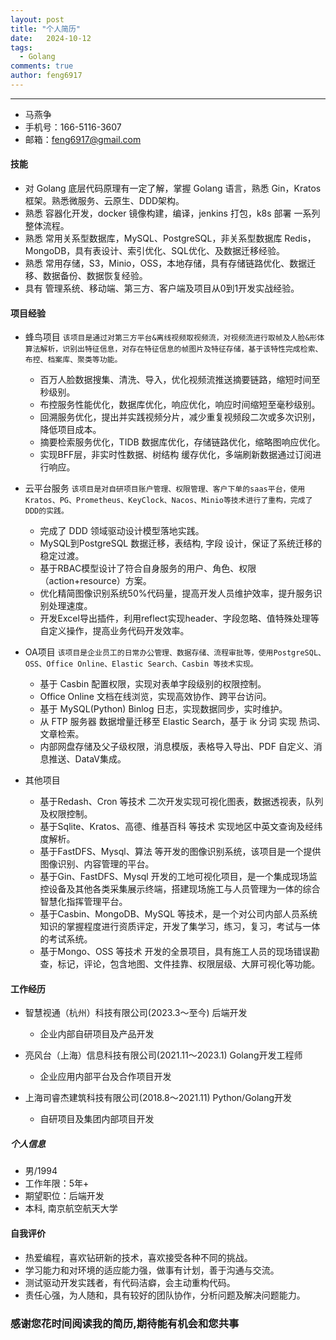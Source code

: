 ```yaml
---
layout: post
title: "个人简历"
date:   2024-10-12
tags: 
  - Golang
comments: true
author: feng6917
---
```

---

- 马燕争
- 手机号：166-5116-3607
- 邮箱：<feng6917@gmail.com>

#### 技能

- 对 Golang 底层代码原理有一定了解，掌握 Golang 语言，熟悉 Gin，Kratos 框架。熟悉微服务、云原生、DDD架构。
- 熟悉 容器化开发，docker 镜像构建，编译，jenkins 打包，k8s 部署 一系列整体流程。
- 熟悉 常用关系型数据库，MySQL、PostgreSQL，非关系型数据库 Redis，MongoDB，具有表设计、索引优化、SQL优化、及数据迁移经验。
- 熟悉 常用存储，S3，Minio，OSS，本地存储，具有存储链路优化、数据迁移、数据备份、数据恢复经验。
- 具有 管理系统、移动端、第三方、客户端及项目从0到1开发实战经验。

#### 项目经验

- 蜂鸟项目
    `该项目是通过对第三方平台&离线视频取视频流，对视频流进行取帧及人脸&形体算法解析，识别出特征信息，对存在特征信息的帧图片及特征存储，基于该特性完成检索、布控、档案库、聚类等功能。`

  - 百万人脸数据搜集、清洗、导入，优化视频流推送摘要链路，缩短时间至秒级别。
  - 布控服务性能优化，数据库优化，响应优化，响应时间缩短至毫秒级别。
  - 回溯服务优化，提出并实践视频分片，减少重复视频段二次或多次识别，降低项目成本。
  - 摘要检索服务优化，TIDB 数据库优化，存储链路优化，缩略图响应优化。
  - 实现BFF层，非实时性数据、树结构 缓存优化，多端刷新数据通过订阅进行响应。

- 云平台服务
    `该项目是对自研项目账户管理、权限管理、客户下单的saas平台，使用 Kratos、PG、Prometheus、KeyClock、Nacos、Minio等技术进行了重构，完成了DDD的实践。`

  - 完成了 DDD 领域驱动设计模型落地实践。
  - MySQL到PostgreSQL 数据迁移，表结构, 字段 设计，保证了系统迁移的稳定过渡。
  - 基于RBAC模型设计了符合自身服务的用户、角色、权限（action+resource）方案。
  - 优化精简图像识别系统50%代码量，提高开发人员维护效率，提升服务识别处理速度。
  - 开发Excel导出插件，利用reflect实现header、字段忽略、值特殊处理等自定义操作，提高业务代码开发效率。

- OA项目
    `该项目是企业员工的日常办公管理、数据存储、流程审批等，使用PostgreSQL、OSS、Office Online、Elastic Search、Casbin 等技术实现。`

  - 基于 Casbin 配置权限，实现对表单字段级别的权限控制。
  - Office Online 文档在线浏览，实现高效协作、跨平台访问。
  - 基于 MySQL(Python) Binlog 日志，实现数据同步，实时维护。
  - 从 FTP 服务器 数据增量迁移至 Elastic Search，基于 ik 分词 实现 热词、文章检索。
  - 内部网盘存储及父子级权限，消息模版，表格导入导出、PDF 自定义、消息推送、DataV集成。

- 其他项目
  
  - 基于Redash、Cron 等技术 二次开发实现可视化图表，数据透视表，队列及权限控制。
  - 基于Sqlite、Kratos、高德、维基百科 等技术 实现地区中英文查询及经纬度解析。
  - 基于FastDFS、Mysql、算法 等开发的图像识别系统，该项目是一个提供图像识别、内容管理的平台。
  - 基于Gin、FastDFS、Mysql 开发的工地可视化项目，是一个集成现场监控设备及其他各类采集展示终端，搭建现场施工与人员管理为一体的综合智慧化指挥管理平台。
  - 基于Casbin、MongoDB、MySQL 等技术，是一个对公司内部人员系统知识的掌握程度进行资质评定，开发了集学习，练习，复习，考试与一体的考试系统。
  - 基于Mongo、OSS 等技术 开发的全景项目，具有施工人员的现场错误勘查，标记，评论，包含地图、文件挂靠、权限层级、大屏可视化等功能。
  
#### 工作经历

- 智慧视通（杭州）科技有限公司(2023.3～至今) 后端开发
  - 企业内部自研项目及产品开发

- 亮风台（上海）信息科技有限公司(2021.11～2023.1) Golang开发工程师
  - 企业应用内部平台及合作项目开发  
  
- 上海司睿杰建筑科技有限公司(2018.8～2021.11) Python/Golang开发
  - 自研项目及集团内部项目开发
  
##### 个人信息

- 男/1994
- 工作年限：5年+
- 期望职位：后端开发
- 本科, 南京航空航天大学

#### 自我评价

- 热爱编程，喜欢钻研新的技术，喜欢接受各种不同的挑战。
- 学习能力和对环境的适应能力强，做事有计划，善于沟通与交流。
- 测试驱动开发实践者，有代码洁癖，会主动重构代码。
- 责任心强，为人随和，具有较好的团队协作，分析问题及解决问题能力。

### 感谢您花时间阅读我的简历,期待能有机会和您共事
